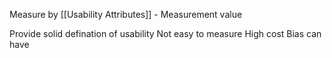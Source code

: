 Measure by [[Usability Attributes]] -   Measurement value

Provide solid defination of usability
Not easy to measure
High cost
Bias can have